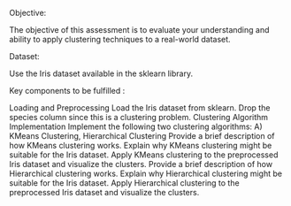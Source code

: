 Objective:

The objective of this assessment is to evaluate your understanding and ability to apply clustering techniques to a real-world dataset.

Dataset:

Use the Iris dataset available in the sklearn library.

Key components to be fulfilled :

Loading and Preprocessing Load the Iris dataset from sklearn. Drop the species column since this is a clustering problem.
Clustering Algorithm Implementation Implement the following two clustering algorithms: A) KMeans Clustering, Hierarchical Clustering
Provide a brief description of how KMeans clustering works. Explain why KMeans clustering might be suitable for the Iris dataset.
Apply KMeans clustering to the preprocessed Iris dataset and visualize the clusters.
Provide a brief description of how Hierarchical clustering works.
Explain why Hierarchical clustering might be suitable for the Iris dataset. Apply Hierarchical clustering to the preprocessed Iris dataset and visualize the clusters.
